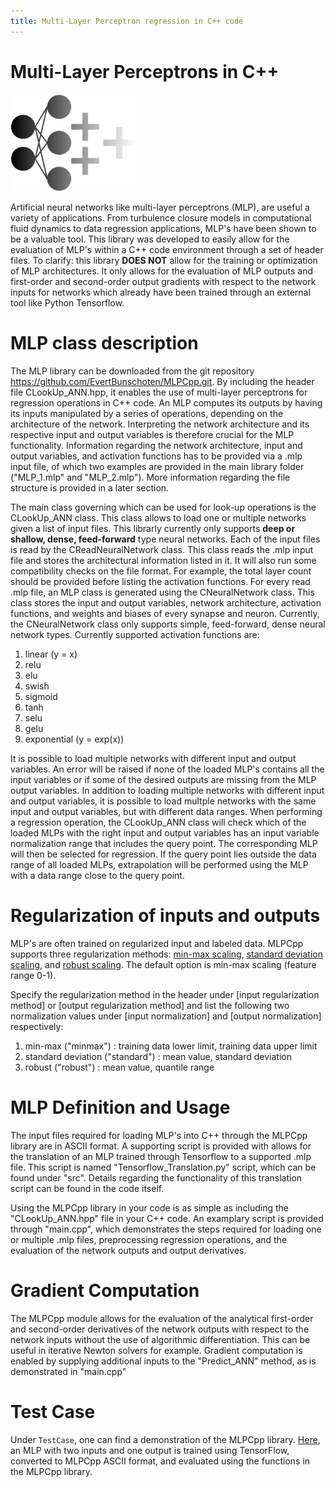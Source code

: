 ```yaml
---
title: Multi-Layer Perceptron regression in C++ code
---
```


# Multi-Layer Perceptrons in C++
<img src="logo.png" alt="isolated" width="200"/>

Artificial neural networks like multi-layer perceptrons (MLP), are useful a variety of applications. From turbulence closure models in computational fluid dynamics to data regression applications, MLP's have been shown to be a valuable tool. This library was developed to easily allow for the evaluation of MLP's within a C++ code environment through a set of header files. To clarify: this library **DOES NOT** allow for the training or optimization of MLP architectures. It only allows for the evaluation of MLP outputs and first-order and second-order output gradients with respect to the network inputs for networks which already have been trained through an external tool like Python Tensorflow. 

# MLP class description
The MLP library can be downloaded from the git repository https://github.com/EvertBunschoten/MLPCpp.git. By including the header file CLookUp_ANN.hpp, it enables the use of multi-layer perceptrons for regression operations in C++ code. 
An MLP computes its outputs by having its inputs manipulated by a series of operations, depending on the architecture of the network. Interpreting the network architecture and its respective input and output variables is therefore crucial for the MLP functionality. Information regarding the network architecture, input and output variables, and activation functions has to be provided via a .mlp input file, of which two examples are provided in the main library folder ("MLP_1.mlp" and "MLP_2.mlp"). More information regarding the file structure is provided in a later section. 

The main class governing  which can be used for look-up operations is the CLookUp_ANN class. This class allows to load one or multiple networks given a list of input files. This librarly currently only supports **deep or shallow, dense, feed-forward** type neural networks. Each of the input files is read by the CReadNeuralNetwork class. This class reads the .mlp input file and stores the architectural information listed in it. It will also run some compatibility checks on the file format. For example, the total layer count should be provided before listing the activation functions. For every read .mlp file, an MLP class is generated using the CNeuralNetwork class. This class stores the input and output variables, network architecture, activation functions, and weights and biases of every synapse and neuron. Currently, the CNeuralNetwork class only supports simple, feed-forward, dense neural network types. Currently supported activation functions are:
1. linear (y = x)
2. relu
3. elu
4. swish
5. sigmoid
6. tanh
7. selu
8. gelu
9. exponential (y = exp(x))

It is possible to load multiple networks with different input and output variables. An error will be raised if none of the loaded MLP's contains all the input variables or if some of the desired outputs are missing from the MLP output variables.
In addition to loading multiple networks with different input and output variables, it is possible to load multple networks with the same input and output variables, but with different data ranges. When performing a regression operation, the CLookUp_ANN class will check which of the loaded MLPs with the right input and output variables has an input variable normalization range that includes the query point. The corresponding MLP will then be selected for regression. If the query point lies outside the data range of all loaded MLPs, extrapolation will be performed using the MLP with a data range close to the query point. 

# Regularization of inputs and outputs 
MLP's are often trained on regularized input and labeled data. MLPCpp supports three regularization methods: [min-max scaling](https://scikit-learn.org/stable/modules/generated/sklearn.preprocessing.MinMaxScaler.html#sklearn.preprocessing.MinMaxScaler), [standard deviation scaling](https://scikit-learn.org/stable/modules/generated/sklearn.preprocessing.StandardScaler.html#sklearn.preprocessing.StandardScaler), and [robust scaling](https://scikit-learn.org/stable/modules/generated/sklearn.preprocessing.RobustScaler.html#sklearn.preprocessing.RobustScaler). The default option is min-max scaling (feature range 0-1). 

Specify the regularization method in the header under [input regularization method] or [output regularization method] and list the following two normalization values under [input normalization] and [output normalization] respectively:
1. min-max ("minmax") : training data lower limit, training data upper limit
2. standard deviation ("standard") : mean value, standard deviation
3. robust ("robust") : mean value, quantile range 

# MLP Definition and Usage
The input files required for loading MLP's into C++ through the MLPCpp library are in ASCII format. A supporting script is provided with allows for the translation of an MLP trained through Tensorflow to a supported .mlp file. This script is named "Tensorflow_Translation.py" script, which can be found under "src". Details regarding the functionality of this translation script can be found in the code itself.

Using the MLPCpp library in your code is as simple as including the "CLookUp_ANN.hpp" file in your C++ code. An examplary script is provided through "main.cpp", which demonstrates the steps required for loading one or multiple .mlp files, preprocessing regression operations, and the evaluation of the network outputs and output derivatives. 

# Gradient Computation
The MLPCpp module allows for the evaluation of the analytical first-order and second-order derivatives of the network outputs with respect to the network inputs without the use of algorithmic differentiation. This can be useful in iterative Newton solvers for example. Gradient computation is enabled by supplying additional inputs to the "Predict_ANN" method, as is demonstrated in "main.cpp"

# Test Case

Under ```TestCase```, one can find a demonstration of the MLPCpp library. [Here](TestCase/test_problem.py), an MLP with two inputs and one output is trained using TensorFlow, converted to MLPCpp ASCII format, and evaluated using the functions in the MLPCpp library. 